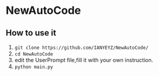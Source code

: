 # NewAutoCode
## How to use it
1. `git clone https://github.com/IANYEYZ/NewAutoCode/`
2. `cd NewAutoCode`
3. edit the UserPrompt file,fill it with your own instruction.
4. `python main.py`
